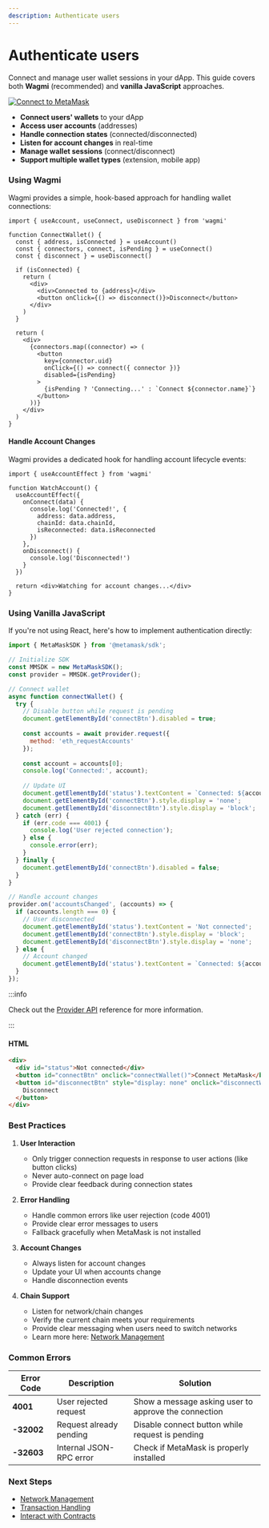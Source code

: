 ```yaml
---
description: Authenticate users
---
```


# Authenticate users

Connect and manage user wallet sessions in your dApp. This guide covers both **Wagmi** (recommended) and **vanilla JavaScript** approaches.

<div style={{ display: 'flex', gap: '1rem', alignItems: 'flex-start' }}>
    <div style={{ flex: '3' }}>
        <a href="https://metamask-sdk-examples-relink.vercel.app/" target="_blank">
            <img src={require("../_assets/connect.gif").default} alt="Connect to MetaMask" style={{border: '1px solid #DCDCDC', width: '100%'}} />
        </a>
    </div>
    <div style={{ flex: '3' }}>
        <ul>
            <li><strong>Connect users' wallets</strong> to your dApp</li>
            <li><strong>Access user accounts</strong> (addresses)</li>
            <li><strong>Handle connection states</strong> (connected/disconnected)</li>
            <li><strong>Listen for account changes</strong> in real-time</li>
            <li><strong>Manage wallet sessions</strong> (connect/disconnect)</li>
            <li><strong>Support multiple wallet types</strong> (extension, mobile app)</li>
        </ul>
    </div>
</div>


### Using Wagmi

Wagmi provides a simple, hook-based approach for handling wallet connections:

```tsx
import { useAccount, useConnect, useDisconnect } from 'wagmi'

function ConnectWallet() {
  const { address, isConnected } = useAccount()
  const { connectors, connect, isPending } = useConnect()
  const { disconnect } = useDisconnect()

  if (isConnected) {
    return (
      <div>
        <div>Connected to {address}</div>
        <button onClick={() => disconnect()}>Disconnect</button>
      </div>
    )
  }

  return (
    <div>
      {connectors.map((connector) => (
        <button
          key={connector.uid}
          onClick={() => connect({ connector })}
          disabled={isPending}
        >
          {isPending ? 'Connecting...' : `Connect ${connector.name}`}
        </button>
      ))}
    </div>
  )
}
```

#### Handle Account Changes

Wagmi provides a dedicated hook for handling account lifecycle events:

```tsx
import { useAccountEffect } from 'wagmi'

function WatchAccount() {
  useAccountEffect({
    onConnect(data) {
      console.log('Connected!', {
        address: data.address,
        chainId: data.chainId,
        isReconnected: data.isReconnected
      })
    },
    onDisconnect() {
      console.log('Disconnected!')
    }
  })
  
  return <div>Watching for account changes...</div>
}
```

### Using Vanilla JavaScript

If you're not using React, here's how to implement authentication directly:

```javascript
import { MetaMaskSDK } from '@metamask/sdk';

// Initialize SDK
const MMSDK = new MetaMaskSDK();
const provider = MMSDK.getProvider();

// Connect wallet
async function connectWallet() {
  try {
    // Disable button while request is pending
    document.getElementById('connectBtn').disabled = true;
    
    const accounts = await provider.request({ 
      method: 'eth_requestAccounts' 
    });
    
    const account = accounts[0];
    console.log('Connected:', account);
    
    // Update UI
    document.getElementById('status').textContent = `Connected: ${account}`;
    document.getElementById('connectBtn').style.display = 'none';
    document.getElementById('disconnectBtn').style.display = 'block';
  } catch (err) {
    if (err.code === 4001) {
      console.log('User rejected connection');
    } else {
      console.error(err);
    }
  } finally {
    document.getElementById('connectBtn').disabled = false;
  }
}

// Handle account changes
provider.on('accountsChanged', (accounts) => {
  if (accounts.length === 0) {
    // User disconnected
    document.getElementById('status').textContent = 'Not connected';
    document.getElementById('connectBtn').style.display = 'block';
    document.getElementById('disconnectBtn').style.display = 'none';
  } else {
    // Account changed
    document.getElementById('status').textContent = `Connected: ${accounts[0]}`;
  }
});
```

:::info

Check out the [Provider API](/wallet/reference/provider-api) reference for more information.

:::

#### HTML

```html
<div>
  <div id="status">Not connected</div>
  <button id="connectBtn" onclick="connectWallet()">Connect MetaMask</button>
  <button id="disconnectBtn" style="display: none" onclick="disconnectWallet()">
    Disconnect
  </button>
</div>
```

### Best Practices

1. **User Interaction**
   - Only trigger connection requests in response to user actions (like button clicks)
   - Never auto-connect on page load
   - Provide clear feedback during connection states

2. **Error Handling**
   - Handle common errors like user rejection (code 4001)
   - Provide clear error messages to users
   - Fallback gracefully when MetaMask is not installed

3. **Account Changes**
   - Always listen for account changes
   - Update your UI when accounts change
   - Handle disconnection events

4. **Chain Support**
   - Listen for network/chain changes
   - Verify the current chain meets your requirements
   - Provide clear messaging when users need to switch networks
   - Learn more here: [Network Management](/sdk/guides/network-management)

### Common Errors

| Error Code | Description | Solution |
|------------|-------------|----------|
| **4001** | User rejected request | Show a message asking user to approve the connection |
| **-32002** | Request already pending | Disable connect button while request is pending |
| **-32603** | Internal JSON-RPC error | Check if MetaMask is properly installed |

### Next Steps

- [Network Management](/sdk/guides/network-management)
- [Transaction Handling](/sdk/guides/transaction-handling)
- [Interact with Contracts](/sdk/guides/interact-with-contracts)